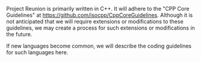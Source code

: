 Project Reunion is primarily written in C++.  It will adhere to the "CPP Core Guidelines" at https://github.com/isocpp/CppCoreGuidelines.  Although it is not anticipated that we will require extensions or modifications to these guidelines, we may create a process for such extensions or modifications in the future.  

If new languages become common, we will describe the coding guidelines for such languages here.  
